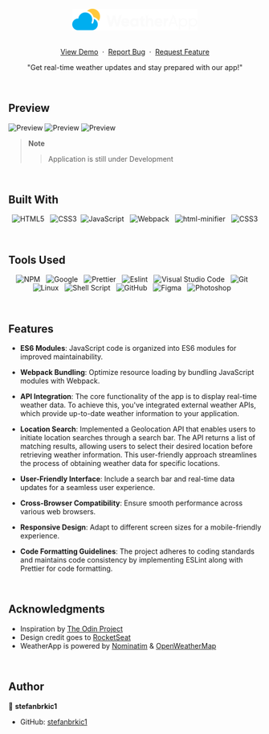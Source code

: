 <br>

<div align="center">
<img src="./src/img/logo/weather-app-logotype.png" alt="logo" width="250">
<br>
<br>

  <p>
    <a href="https://stefanbrkic1.github.io/weather-app/">View Demo</a>
    &nbsp;·&nbsp;
    <a href="https://github.com/stefanbrkic1/weather-app/issues">Report Bug</a>
    &nbsp;·&nbsp;
    <a href="https://github.com/stefanbrkic1/weather-app/issues">Request Feature</a>
  </p>

"Get real-time weather updates and stay prepared with our app!"

</div>

<br>

<!-- ABOUT THE PROJECT -->

## Preview

![Preview](<./src/img/GitHub(MainPage)3.jpg>)
![Preview](<./src/img/GitHub(PHONES).jpg>)
![Preview](<./src/img/GitHub(Devices).jpg>)

> **Note**
>
> > Application is still under Development

<br>

## Built With

<div align=center>

![HTML5](https://img.shields.io/badge/html5-%23E34F26.svg?style=for-the-badge&logo=html5&logoColor=white) &nbsp;&nbsp;![CSS3](https://img.shields.io/badge/css3-%231572B6.svg?style=for-the-badge&logo=css3&logoColor=white)&nbsp;&nbsp;![JavaScript](https://img.shields.io/badge/ES6%20Modules%20-%23F7DF1E.svg?style=for-the-badge&logo=javascript&logoColor=black) &nbsp;&nbsp;![Webpack](https://img.shields.io/badge/webpack-%238DD6F9.svg?style=for-the-badge&logo=webpack&logoColor=black) &nbsp;&nbsp;![html-minifier](https://img.shields.io/badge/html%20minifier-A90533?style=for-the-badge&logo=html5&logoColor=white) &nbsp;&nbsp;![CSS3](https://img.shields.io/badge/css_minifier-2C2D72.svg?style=for-the-badge&logo=css3&logoColor=white)

</div>

<br>

## Tools Used

<div align=center>
  
![NPM](https://img.shields.io/badge/npm-CB3837?style=for-the-badge&logo=npm&logoColor=white) &nbsp;&nbsp;![Google](https://img.shields.io/badge/google-DA4437?style=for-the-badge&logo=google&logoColor=white) &nbsp;&nbsp;![Prettier](https://img.shields.io/badge/prettier-1A2C34?style=for-the-badge&logo=prettier&logoColor=F7BA3E) &nbsp;&nbsp;![Eslint](https://img.shields.io/badge/eslint-3A33D1?style=for-the-badge&logo=eslint&logoColor=white) &nbsp;&nbsp;![Visual Studio Code](https://img.shields.io/badge/VS%20Code-0078d7.svg?style=for-the-badge&logo=visual-studio-code&logoColor=white) &nbsp;&nbsp;![Git](https://img.shields.io/badge/Git-F05032?style=for-the-badge&logo=git&logoColor=white) &nbsp;&nbsp;![Linux](https://img.shields.io/badge/linux-FCC624?style=for-the-badge&logo=linux&logoColor=black) &nbsp;&nbsp;![Shell Script](https://img.shields.io/badge/Terminal-241F31?style=for-the-badge&logo=gnu-bash&logoColor=white) &nbsp;&nbsp;![GitHub](https://img.shields.io/badge/github-181717?style=for-the-badge&logo=github&logoColor=white) &nbsp;&nbsp;![Figma](https://img.shields.io/badge/figma-F24E1E?style=for-the-badge&logo=figma&logoColor=white) &nbsp;&nbsp;![Photoshop](https://img.shields.io/badge/adobephotoshop-31A8FF?style=for-the-badge&logo=adobephotoshop&logoColor=white) &nbsp;&nbsp;

</div>

<br>

## Features

- **ES6 Modules**: JavaScript code is organized into ES6 modules for improved maintainability.

- **Webpack Bundling**: Optimize resource loading by bundling JavaScript modules with Webpack.

- **API Integration**: The core functionality of the app is to display real-time weather data. To achieve this, you've integrated external weather APIs, which provide up-to-date weather information to your application.

- **Location Search**: Implemented a Geolocation API that enables users to initiate location searches through a search bar. The API returns a list of matching results, allowing users to select their desired location before retrieving weather information. This user-friendly approach streamlines the process of obtaining weather data for specific locations.

- **User-Friendly Interface**: Include a search bar and real-time data updates for a seamless user experience.

- **Cross-Browser Compatibility**: Ensure smooth performance across various web browsers.

- **Responsive Design**: Adapt to different screen sizes for a mobile-friendly experience.

- **Code Formatting Guidelines**: The project adheres to coding standards and maintains code consistency by implementing ESLint along with Prettier for code formatting.

<br>

<!-- ACKNOWLEDGMENTS -->

## Acknowledgments

- Inspiration by [The Odin Project](https://www.theodinproject.com/)
- Design credit goes to [RocketSeat](https://www.rocketseat.com.br/)
- WeatherApp is powered by [Nominatim](https://nominatim.org/) & [OpenWeatherMap](https://openweathermap.org/api)

<br>

## Author

👤 **stefanbrkic1**

- GitHub: [stefanbrkic1](https://github.com/stefanbrkic1)
